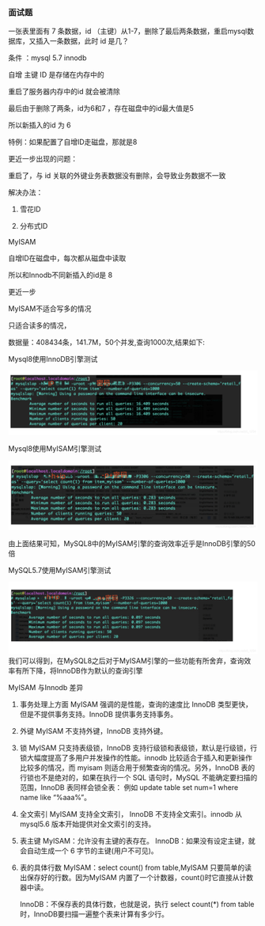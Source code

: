 ### 面试题

一张表里面有 7 条数据，id （主键）从1-7，删除了最后两条数据，重启mysql数据库，又插入一条数据，此时 id 是几？



条件 ：mysql 5.7 innodb

自增 主键 ID 是存储在内存中的

重启了服务器内存中的id 就会被清除

最后由于删除了两条，id为6和7 ，存在磁盘中的id最大值是5 

所以新插入的id 为 6

特例：如果配置了自增ID走磁盘，那就是8



更近一步出现的问题：

重启了，与 id 关联的外键业务表数据没有删除，会导致业务数据不一致

解决办法：

1. 雪花ID

2. 分布式ID

   



MyISAM

自增ID在磁盘中，每次都从磁盘中读取

所以和Innodb不同新插入的id是 8



更近一步

MyISAM不适合写多的情况

只适合读多的情况，



数据量：408434条，141.7M，50个并发,查询1000次,结果如下:

Mysql8使用InnoDB引擎测试

![](img\20200520093455479.png)

Mysql8使用MyISAM引擎测试

![](img\20200520093555404.png)

由上面结果可知，MySQL8中的MyISAM引擎的查询效率近乎是InnoDB引擎的50倍



MySQL5.7使用MyISAM引擎测试

![](img\20200520093721698.png)我们可以得到，在MySQL8之后对于MyISAM引擎的一些功能有所舍弃，查询效率有所下降，将InnoDB作为默认的查询引擎








MyISAM 与Innodb 差异
 1. 事务处理上方面
MyISAM 强调的是性能，查询的速度比 InnoDB 类型更快，但是不提供事务支持。InnoDB 提供事务支持事务。

2. 外键
   MyISAM 不支持外键，InnoDB 支持外键。
3. 锁
    MyISAM 只支持表级锁，InnoDB 支持行级锁和表级锁，默认是行级锁，行锁大幅度提高了多用户并发操作的性能。innodb 比较适合于插入和更新操作比较多的情况，而 myisam 则适合用于频繁查询的情况。另外，InnoDB 表的行锁也不是绝对的，如果在执行一个 SQL 语句时，MySQL 不能确定要扫描的范围，InnoDB 表同样会锁全表：
    例如 update table set num=1 where name like “%aaa%”。
 4. 全文索引
      MyISAM 支持全文索引， InnoDB 不支持全文索引。innodb 从 mysql5.6 版本开始提供对全文索引的支持。
 5. 表主键
      MyISAM：允许没有主键的表存在。
      InnoDB：如果没有设定主键，就会自动生成一个 6 字节的主键(用户不可见)。

6. 表的具体行数
   MyISAM：select count() from table,MyISAM 只要简单的读出保存好的行数。因为MyISAM 内置了一个计数器，count()时它直接从计数器中读。

   InnoDB：不保存表的具体行数，也就是说，执行 select count(*) from table 时，InnoDB要扫描一遍整个表来计算有多少行。













